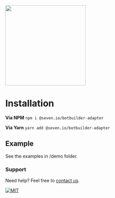 <img src="https://www.seven.io/wp-content/uploads/Logo.svg" width="250" />

# Installation

**Via NPM** `npm i @seven.io/botbuilder-adapter`

**Via Yarn** `yarn add @seven.io/botbuilder-adapter`

## Example

See the examples in /demo folder.

### Support

Need help? Feel free to [contact us](https://www.seven.io/en/company/contact/).

[![MIT](https://img.shields.io/badge/License-MIT-teal.svg)](LICENSE)
